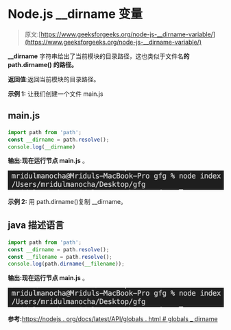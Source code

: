 # Node.js __dirname 变量

> 原文:[https://www.geeksforgeeks.org/node-js-__dirname-variable/](https://www.geeksforgeeks.org/node-js-__dirname-variable/)

**__dirname** 字符串给出了当前模块的目录路径，这也类似于文件名**的 **path.dirname()** 的路径。**

**返回值**:返回当前模块的目录路径。

**示例 1:** 让我们创建一个文件 main.js

## main.js

```js
import path from 'path';
const __dirname = path.resolve();
console.log(__dirname)
```

**输出:**现在运行**节点 main.js** 。

![](img/a0981d3240d4fab0a657ec6fd0bbb513.png)

**示例 2:** 用 path.dirname()复制 __dirname。

## java 描述语言

```js
import path from 'path';
const __dirname = path.resolve();
const __filename = path.resolve();
console.log(path.dirname(__filename));
```

**输出:**现在运行**节点 main.js** 。

![](img/a0981d3240d4fab0a657ec6fd0bbb513.png)

**参考:**[https://nodejs . org/docs/latest/API/globals . html # globals _ dirname](https://nodejs.org/docs/latest/api/globals.html#globals_dirname)